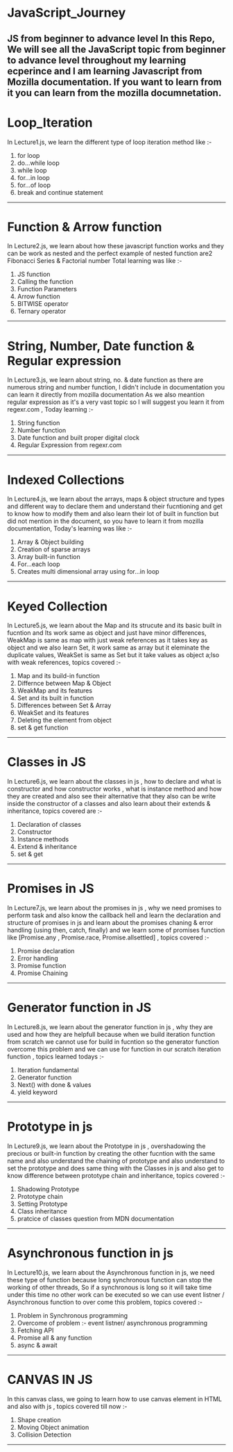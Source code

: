 # JavaScript_Journey
JS from beginner to advance level
In this Repo, We will see all the JavaScript topic from beginner to advance level throughout my learning ecperince and I am learning Javascript from Mozilla documentation.
If you want to learn from it you can learn from the mozilla documnetation.
------------------------------------------------------------------------------------------------------------------------------------------------------------------------------------------------

# Loop_Iteration
In Lecture1.js, we learn the different type of loop iteration method like :-
1. for loop
2. do...while loop
3. while loop
4. for...in loop
5. for...of loop
6. break and continue statement
--------------------------------------------------------------------------------------------------------------------------------------------------------------------------------------------------
# Function & Arrow function
In Lecture2.js, we learn about how these javascript function works and they can be work as nested and the perfect example of nested function are2 Fibonacci Series & Factorial number 
Total learning was like :- 
1. JS function
2. Calling the function
3. Function Parameters
4. Arrow function
5. BITWISE operator
6. Ternary operator
---------------------------------------------------------------------------------------------------------------------------------------------------------------------------------------------------
# String, Number, Date function & Regular expression
In Lecture3.js, we learn about string, no. & date function as there are numerous string and number function, I didn't include in documentation you can learn it directly from mozilla documentation 
As we also meantion regular expression as it's a very vast topic so I will suggest you learn it from regexr.com , Today learning :-
1. String function
2. Number function
3. Date function and built proper digital clock
4. Regular Expression from regexr.com
----------------------------------------------------------------------------------------------------------------------------------------------------------------------------------------------------
# Indexed Collections
In Lecture4.js, we learn about the arrays, maps & object structure and types and different way to declare them and understand their fucntioning and get to know how to modify them 
and also learn their lot of built in function but did not mention in the document, so you have to learn it from mozilla documentation, Today's learning was like :-
1. Array & Object building
2. Creation of sparse arrays
3. Array built-in function
4. For...each loop
5. Creates multi dimensional array using for...in loop
------------------------------------------------------------------------------------------------------------------------------------------------------------------------------------------------------
# Keyed Collection
In Lecture5.js, we learn about the Map and its strucute and its basic built in fucntion and Its work same as object and just have minor differences, WeakMap is same as map with just weak references 
as it takes key as object and we also learn Set, it work same as array but it eleminate the duplicate values, WeakSet is same as Set but it take values as object a;lso with weak references, topics covered :-
1. Map and its build-in function
2. Differnce between Map & Object
3. WeakMap and its features
4. Set and its built in function
5. Differences between Set & Array
6. WeakSet and its features
7. Deleting the element from object
8. set & get function
---------------------------------------------------------------------------------------------------------------------------------------------------------------------------------------------------------
# Classes in JS
In Lecture6.js, we learn about the classes in js , how to declare and what is constructor and how constructor works , what is instance method and how they are created and also see their alternative 
that they also can be write inside the constructor of a classes and also learn about their extends & inheritance, topics covered are :-
1. Declaration of classes
2. Constructor
3. Instance methods
4. Extend & inheritance
5. set & get
--------------------------------------------------------------------------------------------------------------------------------------------------------------------------------------------------------------- 
# Promises in JS
In Lecture7.js, we learn about the promises in js , why we need promises to perform task and also know the callback hell and learn the declaration and structure of promises in js and learn about the 
promises chaning & error handling (using then, catch, finally) and we learn some of promises function like [Promise.any , Promise.race, Promise.allsettled] , topics covered :-
1. Promise declaration
2. Error handling
3. Promise function
4. Promise Chaining
----------------------------------------------------------------------------------------------------------------------------------------------------------------------------------------------------------------
# Generator function in JS
In Lecture8.js, we learn about the generator function in js , why they are used and how they are helpfull because when we build iteration function from scratch we cannot use for build in fucntion 
so the generator function overcome this problem and we can use for function in our scratch iteration function , topics learned todays :-
1. Iteration fundamental
2. Generator function
3. Next() with done & values
4. yield keyword
-----------------------------------------------------------------------------------------------------------------------------------------------------------------------------------------------------------------
# Prototype in js
In Lecture9.js, we learn about the Prototype  in js , overshadowing the precious or built-in function by creating the other fucntion with the same name and also understand the chaining of prototype and 
also understand to set the prototype and does same thing with the Classes in js and also get to know difference between prototype chain and inheritance, topics covered :-
1. Shadowing Prototype
2. Prototype chain
3. Setting Prototype
4. Class inheritance
5. pratcice of classes question from MDN documentation
----------------------------------------------------------------------------------------------------------------------------------------------------------------------------------------------------------------
# Asynchronous function in js 
In Lecture10.js, we learn about the Asynchronous function in js, we need these type of function because long synchronous function can stop the working of other threads, So if a synchronous is long
so it will take time under this time no other work can be executed so we can use event listner / Asynchronous function to over come this problem, topics covered :-
1. Problem in Synchronous programming
2. Overcome of problem :- event listner/ asynchronous programming
3. Fetching API
4. Promise all & any function
5. async & await
------------------------------------------------------------------------------------------------------------------------------------------------------------------------------------------------------------------
# CANVAS IN JS
In this canvas class, we going to learn  how to use canvas element in HTML and also with js , topics covered till now :-
1. Shape creation
2. Moving Object animation
3. Collision Detection
------------------------------------------------------------------------------------------------------------------------------------------------------------------------------------------------------------------
